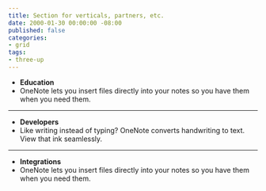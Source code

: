 ```yaml
---
title: Section for verticals, partners, etc.
date: 2000-01-30 00:00:00 -08:00
published: false
categories:
- grid
tags:
- three-up
---
```


* **Education**
* OneNote lets you insert files directly into your notes so you have them when you need them.

___

* **Developers**
* Like writing instead of typing? OneNote converts handwriting to text. View that ink seamlessly.

___

* **Integrations**
* OneNote lets you insert files directly into your notes so you have them when you need them.